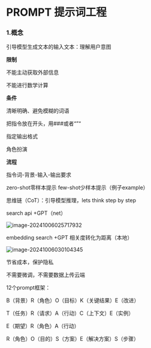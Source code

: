 # PROMPT 提示词工程

### 1.概念

引导模型生成文本的输入文本：理解用户意图

**限制**

不能主动获取外部信息

不能进行数学计算

**条件**

清晰明确、避免模糊的词语

把指令放在开头，用###或者“”“

指定输出格式

角色扮演

**流程**

指令词-背景-输入-输出要求

zero-shot零样本提示 few-shot少样本提示（例子example）

思维链（CoT）：引导模型推理，lets think step by step

search api +GPT（net）

![image-20241006025717932](C:\Users\zyr\AppData\Roaming\Typora\typora-user-images\image-20241006025717932.png)

embedding search +GPT 相关度转化为距离（本地）

![image-20241006030104345](C:\Users\zyr\AppData\Roaming\Typora\typora-user-images\image-20241006030104345.png)

节省成本，保护隐私

不需要微调，不需要数据上传云端

12个prompt框架：

B（背景）R（角色）O（目标）K（关键结果）E（改进）

T（任务）R（请求）A（行动）C（上下文）E（实例）

E（期望）R（角色）A（行动）

R（角色）O（目的）S（方案）E（解决方案）S（步骤）

